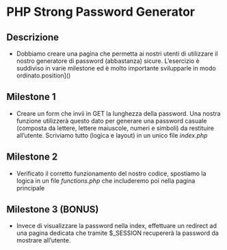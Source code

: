 PHP Strong Password Generator
===
 
## Descrizione
- Dobbiamo creare una pagina che permetta ai nostri utenti di utilizzare il nostro generatore di password (abbastanza) sicure.
L’esercizio è suddiviso in varie milestone ed è molto importante svilupparle in modo ordinato.position]()

## **Milestone 1**
- Creare un form che invii in GET la lunghezza della password. Una nostra funzione utilizzerà questo dato per generare una password casuale (composta da lettere, lettere maiuscole, numeri e simboli) da restituire all’utente.
Scriviamo tutto (logica e layout) in un unico file *index.php*

## **Milestone 2**
- Verificato il corretto funzionamento del nostro codice, spostiamo la logica in un file *functions.php* che includeremo poi nella pagina principale

## **Milestone 3 (BONUS)**
- Invece di visualizzare la password nella index, effettuare un redirect ad una pagina dedicata che tramite $_SESSION recupererà la password da mostrare all’utente.
